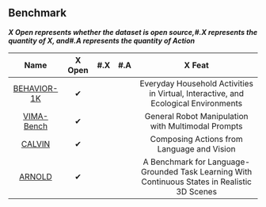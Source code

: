 ## Benchmark

***X  Open represents whether the dataset is open source,#.X represents the quantity of X, and#.A represents the quantity of Action***

|                        Name                         |  X Open  | #.X  | #.A  |                            X Feat                            |
| :-------------------------------------------------: | :------: | :--: | :--: | :----------------------------------------------------------: |
|    [BEHAVIOR-1K](https://behavior.stanford.edu/)    | &#x2714; |      |      | Everyday Household Activities in Virtual, Interactive, and Ecological Environments |
| [VIMA-Bench](https://github.com/vimalabs/VimaBench) | &#x2714; |      |      |      General Robot Manipulation with Multimodal Prompts      |
|     [CALVIN](http://calvin.cs.uni-freiburg.de/)     | &#x2714; |      |      |          Composing Actions from Language and Vision          |
|    [ARNOLD](https://arnold-benchmark.github.io/)    | &#x2714; |      |      | A Benchmark for Language-Grounded Task Learning With Continuous States in Realistic 3D Scenes |

